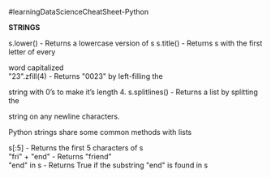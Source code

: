 #learningDataScienceCheatSheet-Python

**STRINGS**

s.lower() - Returns a lowercase version of s s.title() - Returns s with the first letter of every

word capitalized  
"23".zfill(4) - Returns "0023" by left-filling the

string with 0’s to make it’s length 4. s.splitlines() - Returns a list by splitting the

string on any newline characters.

Python strings share some common methods with lists

s[:5] - Returns the first 5 characters of s  
"fri" + "end" - Returns "friend"  
"end" in s - Returns True if the substring "end" is found in s